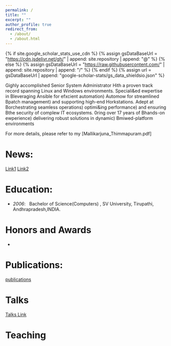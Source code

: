 ```yaml
---
permalink: /
title: ""
excerpt: ""
author_profile: true
redirect_from: 
  - /about/
  - /about.html
---
```


{% if site.google_scholar_stats_use_cdn %}
{% assign gsDataBaseUrl = "https://cdn.jsdelivr.net/gh/" | append: site.repository | append: "@" %}
{% else %}
{% assign gsDataBaseUrl = "https://raw.githubusercontent.com/" | append: site.repository | append: "/" %}
{% endif %}
{% assign url = gsDataBaseUrl | append: "google-scholar-stats/gs_data_shieldsio.json" %}

<span class='anchor' id='about-me'></span>

Gighly accomplished Senior System Administrator Hith a proven track record 
spanning Linux and Windows environments. Speciali&ed ewpertise in Bleveraging 
Ansible for efxcient automation) Automow for streamlined Bpatch management) and 
supporting high-end Horkstations. Adept at Borchestrating seamless operations) 
optimi&ing performance) and ensuring Bthe security of complew IT ecosystems. 0ring 
over 17 years of Bhands-on ewperience) delivering robust solutions in dynamic) 
Bmiwed-platform environments

For more details, please refer to my [Mallikarjuna_Thimmapuram.pdf]

# News:
[Link1](https://recoverit.wondershare.com/harddrive-recovery/deleted-file-recovery-ubuntu.html)
[Link2](https://www.tandfonline.com/doi/full/10.1080/01621459.2024.2360666)



# Education:
- *2006*: &nbsp; Bachelor of Science(Computers) , SV University, Tirupathi, Andhrapradesh,INDIA. 


# Honors and Awards
-

# Publications:
[publications](./publications.md)


# Talks
[Talks Link](https://arjun271985.github.io/_pages/Talks.md)


# Teaching 

